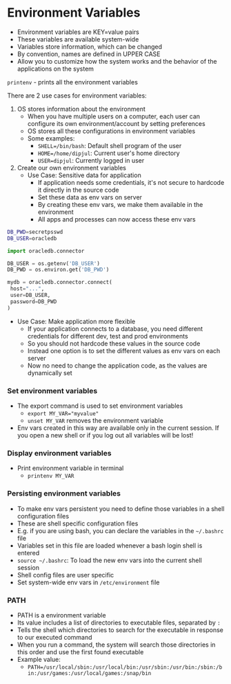 # Environment Variables
 
- Environment variables are KEY=value pairs
- These variables are available system-wide
- Variables store information, which can be changed
- By convention, names are defined in UPPER CASE
- Allow you to customize how the system works and the behavior of the applications on the system

`printenv` - prints all the environment variables

There are 2 use cases for environment variables:
1. OS stores information about the environment 
    - When you have multiple users on a computer, each user can configure its own environment/account by setting preferences
    - OS stores all these configurations in environment variables
    - Some examples:
      - `SHELL=/bin/bash`: Default shell program of the user
      - `HOME=/home/dipjul`: Current user's home directory
      - `USER=dipjul`: Currently logged in user
2. Create our own environment variables  
    -  Use Case: Sensitive data for application
       -  If application needs some credentials, it's not secure to hardcode it directly in the source code
       -  Set these data as env vars on server
       -  By creating these env vars, we make them available in the environment
       -  All apps and processes can now access these env vars
    
 ```bash
 DB_PWD=secretpsswd
 DB_USER=oracledb
 ```
 ```python
 import oracledb.connector
 
 DB_USER = os.getenv('DB_USER')
 DB_PWD = os.environ.get('DB_PWD')
 
 mydb = oracledb.connector.connect(
  host="...",
  user=DB_USER,
  password=DB_PWD
 )
 ```
  
 -  Use Case: Make application more flexible
      -  If your application connects to a database, you need different credentials for different dev, test and prod environments
      -  So you should not hardcode these values in the source code
      -  Instead one option is to set the different values as env vars on each server
      -  Now no need to change the application code, as the values are dynamically set

### Set environment variables
- The export command is used to set environment variables
  - `export MY_VAR="myvalue"`
  - `unset MY_VAR` removes the environment variable
- Env vars created in this way are available only in the current session. If you open a new shell or if you log out all variables will be lost!

### Display environment variables
- Print environment variable in terminal
  - `printenv MY_VAR`

### Persisting environment variables
- To make env vars persistent you need to define those variables in a shell configuration files
- These are shell specific configuration files
- E.g. if you are using bash, you can declare the variables in the `~/.bashrc` file
- Variables set in this file are loaded whenever a bash login shell is entered
- `source ~/.bashrc`: To load the new env vars into the current shell session
- Shell config files are user specific
- Set system-wide env vars in `/etc/environment` file

### PATH
- PATH is a environment variable
- Its value includes a list of directories to executable files, separated by `:`
- Tells the shell which directories to search for the executable in response to our executed command
- When you run a command, the system will search those directories in this order and use the first found executable
- Example value:
  - `PATH=/usr/local/sbin:/usr/local/bin:/usr/sbin:/usr/bin:/sbin:/bin:/usr/games:/usr/local/games:/snap/bin`
